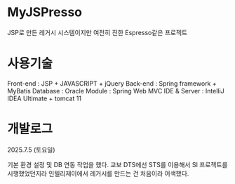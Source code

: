 # MyJSPresso
JSP로 만든 레거시 시스템이지만 여전히 진한 Espresso같은 프로젝트

# 사용기술
Front-end    : JSP + JAVASCRIPT + jQuery
Back-end     : Spring framework + MyBatis 
Database     : Oracle
Module       : Spring Web MVC
IDE & Server : IntelliJ IDEA Ultimate + tomcat 11


# 개발로그
2025.7.5 (토요일)

기본 환경 설정 및 DB 연동 작업을 했다. 교보 DTS에선 STS를 이용해서 SI 프로젝트를 시행했었던지라 인텔리제이에서 레거시를 만드는 건 처음이라 어색했다.
